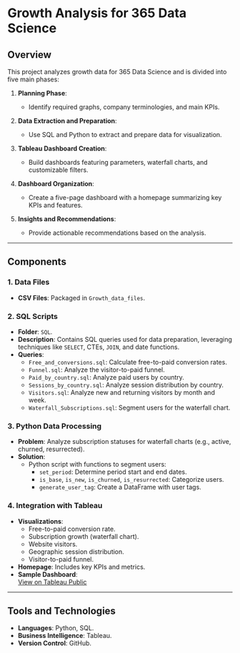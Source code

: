 # Growth Analysis for 365 Data Science

## Overview  
This project analyzes growth data for 365 Data Science and is divided into five main phases:  

1. **Planning Phase**:  
   - Identify required graphs, company terminologies, and main KPIs.  

2. **Data Extraction and Preparation**:  
   - Use SQL and Python to extract and prepare data for visualization.  

3. **Tableau Dashboard Creation**:  
   - Build dashboards featuring parameters, waterfall charts, and customizable filters.  

4. **Dashboard Organization**:  
   - Create a five-page dashboard with a homepage summarizing key KPIs and features.  

5. **Insights and Recommendations**:  
   - Provide actionable recommendations based on the analysis.  

---

## Components  

### 1. Data Files  
- **CSV Files**: Packaged in `Growth_data_files`.  

### 2. SQL Scripts  
- **Folder**: `SQL`.  
- **Description**: Contains SQL queries used for data preparation, leveraging techniques like `SELECT`, CTEs, `JOIN`, and date functions.  
- **Queries**:  
  - `Free_and_conversions.sql`: Calculate free-to-paid conversion rates.  
  - `Funnel.sql`: Analyze the visitor-to-paid funnel.  
  - `Paid_by_country.sql`: Analyze paid users by country.  
  - `Sessions_by_country.sql`: Analyze session distribution by country.  
  - `Visitors.sql`: Analyze new and returning visitors by month and week.  
  - `Waterfall_Subscriptions.sql`: Segment users for the waterfall chart.

### 3. Python Data Processing  
- **Problem**: Analyze subscription statuses for waterfall charts (e.g., active, churned, resurrected).  
- **Solution**:  
  - Python script with functions to segment users:  
    - `set_period`: Determine period start and end dates.  
    - `is_base`, `is_new`, `is_churned`, `is_resurrected`: Categorize users.  
    - `generate_user_tag`: Create a DataFrame with user tags.  

### 4. Integration with Tableau  
- **Visualizations**:  
  - Free-to-paid conversion rate.  
  - Subscription growth (waterfall chart).  
  - Website visitors.  
  - Geographic session distribution.  
  - Visitor-to-paid funnel.  
- **Homepage**: Includes key KPIs and metrics.  
- **Sample Dashboard**:  
  [View on Tableau Public](https://public.tableau.com/views/GrowthDataDashboard_17329849377290/DashboardHome?:language=en-US&:sid=&:redirect=auth&:display_count=n&:origin=viz_share_link)

---

## Tools and Technologies  

- **Languages**: Python, SQL.  
- **Business Intelligence**: Tableau.  
- **Version Control**: GitHub.  
